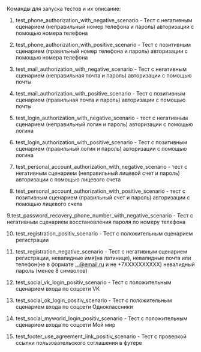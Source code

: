 Команды для запуска тестов и их описание:

1. test_phone_authorization_with_negative_scenario - Тест с негативным сценарием (неправильный номер телефона и пароль) авторизации с помощью номера телефона 

2. test_phone_authorization_with_positive_scenario - Тест с позитивным сценарием (правильный номер телефона и пароль) авторизации с помощью номера телефона
 
3. test_mail_authorization_with_negative_scenario - Тест с негативным сценарием (неправильная почта и пароль) авторизации с помощью почты

4. test_mail_authorization_with_positive_scenario - Тест с позитивным сценарием (правильная почта и пароль) авторизации с помощью почты

5. test_login_authorization_with_negative_scenario - тест с негативным сценарием (неправильный логин и пароль) авторизации с помощью логина

6. test_login_authorization_with_positive_scenario - Тест с позитивным сценарием (правильный логин и пароль) авторизации с помощью логина
 
7. test_personal_account_authorization_with_negative_scenario - тест с негативным сценарием (неправильный лицевой счет и пароль) авторизации с помощью лицевого счета
 
8. test_personal_account_authorization_with_positive_scenario - тест с позитивным сценарием (правильный счет и пароль) авторизации с помощью лицевого счета

9.test_password_recovery_phone_number_with_negative_scenario - Тест с негативным сценарием восстановления пароля по номеру телефона

10. test_registration_positiv_scenario - Тест с положительным сценарием регистрации

11. test_registration_negative_scenario - Тест с негативным сценарием регистрации, невалидные имя(на латинице), невалидные почта или телефон(не в формате ...@email.ru и не +7ХХХХХХХХХХ) невалидный пароль (менее 8 символов)

12. test_social_vk_login_positiv_scenario - Тест с положительным сценарием входа по соцсети VK

13. test_social_ok_login_positiv_scenario - Тест с положительным сценарием входа по соцсети Одноклассники

14. test_social_myworld_login_positiv_scenario - Тест с положительным сценарием входа по соцсети Мой мир

15. test_footer_use_agreement_link_positiv_scenario - Тест с проверкой ссылки пользовательского соглашения в футере

